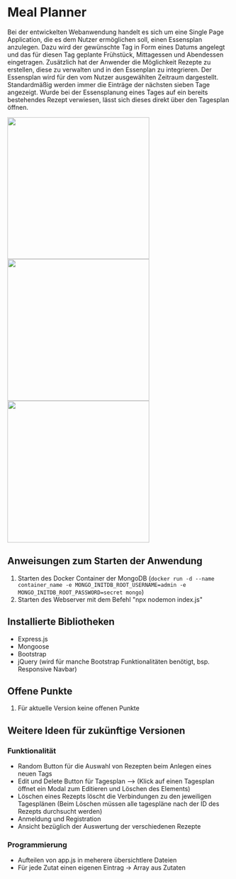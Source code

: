 # Meal Planner
Bei der entwickelten Webanwendung handelt es sich um eine Single Page Application, die es dem Nutzer ermöglichen soll, einen Essensplan anzulegen. Dazu wird der gewünschte Tag in Form eines Datums angelegt und das für diesen Tag geplante Frühstück, Mittagessen und Abendessen eingetragen. Zusätzlich hat der Anwender die Möglichkeit Rezepte zu erstellen, diese zu verwalten und in den Essenplan zu integrieren. Der Essensplan wird für den vom Nutzer ausgewählten Zeitraum dargestellt. Standardmäßig werden immer die Einträge der nächsten sieben Tage angezeigt. Wurde bei der Essensplanung eines Tages auf ein bereits bestehendes Rezept verwiesen, lässt sich dieses direkt über den Tagesplan öffnen.

<img src="https://user-images.githubusercontent.com/38072209/176617631-386598e0-0962-4714-b69c-10abc4e4e96d.jpg" height=320>
<img src="https://user-images.githubusercontent.com/38072209/176617644-6157d550-f242-4d1b-975e-6791d4f9a60b.jpg" height=320>
<img src="https://user-images.githubusercontent.com/38072209/176617653-2f7f85a2-1bd1-4ff0-8d71-ecb5395a1571.jpg" height=320>

## Anweisungen zum Starten der Anwendung
1. Starten des Docker Container der MongoDB (`docker run -d --name container_name -e MONGO_INITDB_ROOT_USERNAME=admin -e MONGO_INITDB_ROOT_PASSWORD=secret mongo`)
2. Starten des Webserver mit dem Befehl "npx nodemon index.js"

## Installierte Bibliotheken
- Express.js
- Mongoose
- Bootstrap
- jQuery (wird für manche Bootstrap Funktionalitäten benötigt, bsp. Responsive Navbar)

## Offene Punkte
1. Für aktuelle Version keine offenen Punkte

## Weitere Ideen für zukünftige Versionen

### Funktionalität
- Random Button für die Auswahl von Rezepten beim Anlegen eines neuen Tags
- Edit und Delete Button für Tagesplan --> (Klick auf einen Tagesplan öffnet ein Modal zum Editieren und Löschen des Elements)
- Löschen eines Rezepts löscht die Verbindungen zu den jeweiligen Tagesplänen (Beim Löschen müssen alle tagespläne nach der ID des Rezepts durchsucht werden)
- Anmeldung und Registration
- Ansicht bezüglich der Auswertung der verschiedenen Rezepte

### Programmierung
- Aufteilen von app.js in meherere übersichtlere Dateien
- Für jede Zutat einen eigenen Eintrag -> Array aus Zutaten
